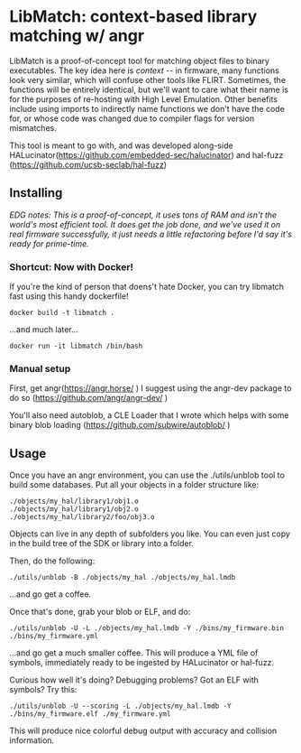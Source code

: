 # LibMatch: context-based library matching w/ angr

LibMatch is a proof-of-concept tool for matching object files to binary executables.  The key idea here is *context* -- in firmware, many functions look very similar, which will confuse other tools like FLIRT.  Sometimes, the functions will be entirely identical, but we'll want to care what their name is for the purposes of re-hosting with High Level Emulation. Other benefits include using imports to indirectly name functions we don't have the code for, or whose code was changed due to compiler flags for version mismatches.

This tool is meant to go with, and was developed along-side HALucinator(https://github.com/embedded-sec/halucinator) and hal-fuzz (https://github.com/ucsb-seclab/hal-fuzz)

## Installing

*EDG notes: This is a proof-of-concept, it uses tons of RAM and isn't the world's most efficient tool.  It does get the job done, and we've used it on real firmware successfully, it just needs a little refactoring before I'd say it's ready for prime-time.*

### Shortcut: Now with Docker!

If you're the kind of person that doens't hate Docker, you can try libmatch fast using this handy dockerfile!

```
docker build -t libmatch .
```

...and much later...

```
docker run -it libmatch /bin/bash
```

### Manual setup

First, get angr(https://angr.horse/ )
I suggest using the angr-dev package to do so (https://github.com/angr/angr-dev/ )

You'll also need autoblob, a CLE Loader that I wrote which helps with some binary blob loading (https://github.com/subwire/autoblob/ ) 

## Usage

Once you have an angr environment, you can use the ./utils/unblob tool to build some databases.  Put all your objects in a folder structure like:
```
./objects/my_hal/library1/obj1.o
./objects/my_hal/library1/obj2.o
./objects/my_hal/library2/foo/obj3.o
```

Objects can live in any depth of subfolders you like.  You can even just copy in the build tree of the SDK or library into a folder.

Then, do the following:

```
./utils/unblob -B ./objects/my_hal ./objects/my_hal.lmdb
```

...and go get a coffee.

Once that's done, grab your blob or ELF, and do:

```
./utils/unblob -U -L ./objects/my_hal.lmdb -Y ./bins/my_firmware.bin ./bins/my_firmware.yml
```

...and go get a much smaller coffee. This will produce a YML file of symbols, immediately ready to be ingested by HALucinator or hal-fuzz.


Curious how well it's doing? Debugging problems? Got an ELF with symbols? Try this:

```
./utils/unblob -U --scoring -L ./objects/my_hal.lmdb -Y ./bins/my_firmware.elf ./my_firmware.yml
```

This will produce nice colorful debug output with accuracy and collision information.

